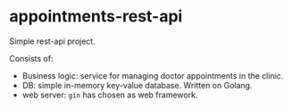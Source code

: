# appointments-rest-api

Simple rest-api project.

Consists of:
* Business logic: service for managing doctor appointments in the clinic.
* DB: simple in-memory key-value database. Written on Golang.
* web server: `gin` has chosen as web framework.
